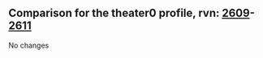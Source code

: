 ## Comparison for the theater0 profile, rvn: [2609](https://github.com/PRO100KatYT/FortniteProfileRevisions/tree/main/profiles/theater0/2609%20theater0.json)-[2611](https://github.com/PRO100KatYT/FortniteProfileRevisions/tree/main/profiles/theater0/2611%20theater0.json)

No changes
